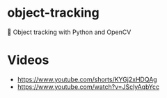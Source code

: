 # object-tracking
🥎 Object tracking with Python and OpenCV

# Videos
- https://www.youtube.com/shorts/KYGj2xHDQAg
- https://www.youtube.com/watch?v=JSclyAqbYcc


